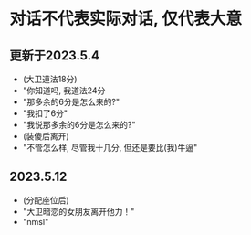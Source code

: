 # 对话不代表实际对话, 仅代表大意
## 更新于2023.5.4
 - (大卫道法18分)
 - "你知道吗, 我道法24分
 - "那多余的6分是怎么来的?"
 - "我扣了6分"
 - "我说那多余的6分是怎么来的?"
 - (装傻后离开)
 - "不管怎么样, 尽管我十几分, 但还是要比(我)牛逼"

## 2023.5.12
 - (分配座位后)
 - "大卫暗恋的女朋友离开他力！"
 - "nmsl"
